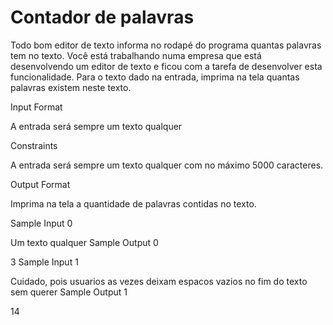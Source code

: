 # Contador de palavras
Todo bom editor de texto informa no rodapé do programa quantas palavras tem no texto. Você está trabalhando numa empresa que está desenvolvendo um editor de texto e ficou com a tarefa de desenvolver esta funcionalidade. Para o texto dado na entrada, imprima na tela quantas palavras existem neste texto.

Input Format

A entrada será sempre um texto qualquer

Constraints

A entrada será sempre um texto qualquer com no máximo 5000 caracteres.

Output Format

Imprima na tela a quantidade de palavras contidas no texto.

Sample Input 0

Um texto qualquer
Sample Output 0

3
Sample Input 1

Cuidado, pois usuarios as vezes deixam espacos vazios no fim do texto sem querer 
Sample Output 1

14